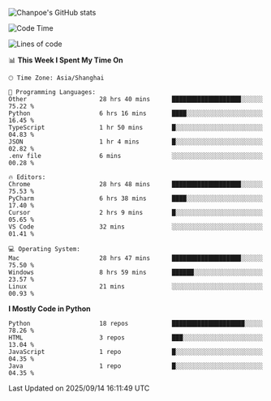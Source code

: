 ![Chanpoe's GitHub stats](https://github-readme-stats.vercel.app/api?username=Chanpoe&show_icons=true&count_private=true&theme=cobalt)

<!--START_SECTION:waka-->
![Code Time](http://img.shields.io/badge/Code%20Time-1%2C028%20hrs%2012%20mins-blue)

![Lines of code](https://img.shields.io/badge/From%20Hello%20World%20I%27ve%20Written-1.9%20million%20lines%20of%20code-blue)

📊 **This Week I Spent My Time On** 

```text
🕑︎ Time Zone: Asia/Shanghai

💬 Programming Languages: 
Other                    28 hrs 40 mins      ███████████████████░░░░░░   75.22 % 
Python                   6 hrs 16 mins       ████░░░░░░░░░░░░░░░░░░░░░   16.45 % 
TypeScript               1 hr 50 mins        █░░░░░░░░░░░░░░░░░░░░░░░░   04.83 % 
JSON                     1 hr 4 mins         █░░░░░░░░░░░░░░░░░░░░░░░░   02.82 % 
.env file                6 mins              ░░░░░░░░░░░░░░░░░░░░░░░░░   00.28 % 

🔥 Editors: 
Chrome                   28 hrs 48 mins      ███████████████████░░░░░░   75.53 % 
PyCharm                  6 hrs 38 mins       ████░░░░░░░░░░░░░░░░░░░░░   17.40 % 
Cursor                   2 hrs 9 mins        █░░░░░░░░░░░░░░░░░░░░░░░░   05.65 % 
VS Code                  32 mins             ░░░░░░░░░░░░░░░░░░░░░░░░░   01.41 % 

💻 Operating System: 
Mac                      28 hrs 47 mins      ███████████████████░░░░░░   75.50 % 
Windows                  8 hrs 59 mins       ██████░░░░░░░░░░░░░░░░░░░   23.57 % 
Linux                    21 mins             ░░░░░░░░░░░░░░░░░░░░░░░░░   00.93 % 
```

**I Mostly Code in Python** 

```text
Python                   18 repos            ████████████████████░░░░░   78.26 % 
HTML                     3 repos             ███░░░░░░░░░░░░░░░░░░░░░░   13.04 % 
JavaScript               1 repo              █░░░░░░░░░░░░░░░░░░░░░░░░   04.35 % 
Java                     1 repo              █░░░░░░░░░░░░░░░░░░░░░░░░   04.35 % 
```




 Last Updated on 2025/09/14 16:11:49 UTC
<!--END_SECTION:waka-->
